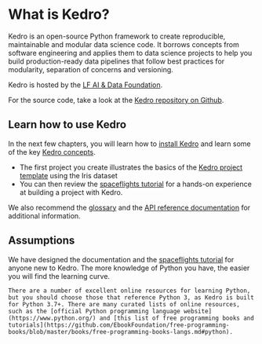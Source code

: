 # What is Kedro?

Kedro is an open-source Python framework to create reproducible, maintainable and modular data science code. It borrows concepts from software engineering and applies them to data science projects to help you build production-ready data pipelines that follow best practices for modularity, separation of concerns and versioning. 

Kedro is hosted by the [LF AI & Data Foundation](https://lfaidata.foundation/).

For the source code, take a look at the [Kedro repository on Github](https://github.com/kedro-org/kedro).

## Learn how to use Kedro

In the next few chapters, you will learn how to [install Kedro](../get_started/install.md) and learn some of the key [Kedro concepts](../get_started/kedro_concepts.md).

- The first project you create illustrates the basics of the [Kedro project template](../get_started/new_project.md) using the Iris dataset
- You can then review the [spaceflights tutorial](../tutorial/tutorial_template.md) for a hands-on experience at building a project with Kedro.

We also recommend the [glossary](../resources/glossary.md) and the [API reference documentation](/kedro) for additional information.

## Assumptions

We have designed the documentation and the [spaceflights tutorial](../tutorial/spaceflights_tutorial.md) for anyone new to Kedro. The more knowledge of Python you have, the easier you will find the learning curve.

```{note}
There are a number of excellent online resources for learning Python, but you should choose those that reference Python 3, as Kedro is built for Python 3.7+. There are many curated lists of online resources, such as the [official Python programming language website](https://www.python.org/) and [this list of free programming books and tutorials](https://github.com/EbookFoundation/free-programming-books/blob/master/books/free-programming-books-langs.md#python).

```
